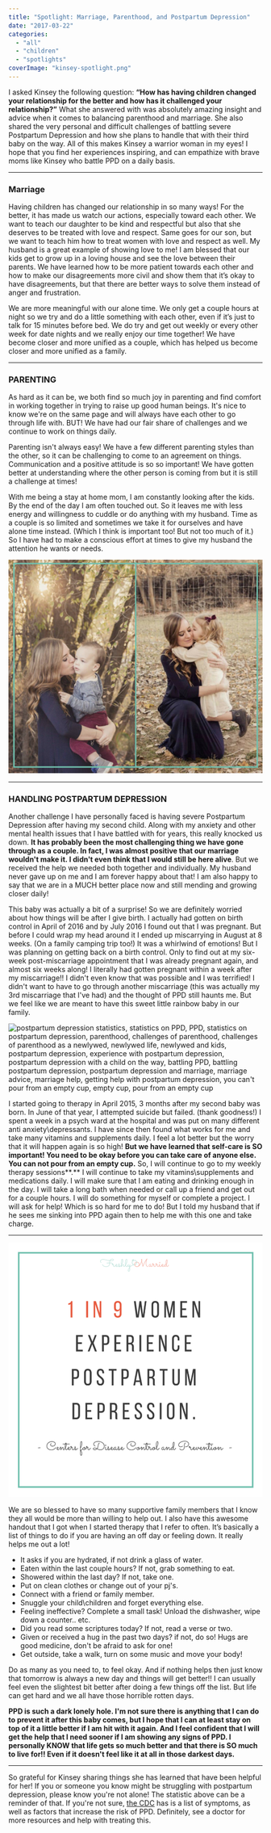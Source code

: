 ```yaml
---
title: "Spotlight: Marriage, Parenthood, and Postpartum Depression"
date: "2017-03-22"
categories: 
  - "all"
  - "children"
  - "spotlights"
coverImage: "kinsey-spotlight.png"
---
```


I asked Kinsey the following question: **“How has having children changed your relationship for the better and how has it challenged your relationship?”** What she answered with was absolutely amazing insight and advice when it comes to balancing parenthood and marriage. She also shared the very personal and difficult challenges of battling severe Postpartum Depression and how she plans to handle that with their third baby on the way. All of this makes Kinsey a warrior woman in my eyes! I hope that you find her experiences inspiring, and can empathize with brave moms like Kinsey who battle PPD on a daily basis. 

* * *

### Marriage

Having children has changed our relationship in so many ways! For the better, it has made us watch our actions, especially toward each other. We want to teach our daughter to be kind and respectful but also that she deserves to be treated with love and respect. Same goes for our son, but we want to teach him how to treat women with love and respect as well. My husband is a great example of showing love to me! I am blessed that our kids get to grow up in a loving house and see the love between their parents. We have learned how to be more patient towards each other and how to make our disagreements more civil and show them that it’s okay to have disagreements, but that there are better ways to solve them instead of anger and frustration.

We are more meaningful with our alone time. We only get a couple hours at night so we try and do a little something with each other, even if it’s just to talk for 15 minutes before bed. We do try and get out weekly or every other week for date nights and we really enjoy our time together! We have become closer and more unified as a couple, which has helped us become closer and more unified as a family.

* * *

### PARENTING

As hard as it can be, we both find so much joy in parenting and find comfort in working together in trying to raise up good human beings. It's nice to know we're on the same page and will always have each other to go through life with. BUT! We have had our fair share of challenges and we continue to work on things daily.

Parenting isn't always easy! We have a few different parenting styles than the other, so it can be challenging to come to an agreement on things. Communication and a positive attitude is so so important! We have gotten better at understanding where the other person is coming from but it is still a challenge at times!

With me being a stay at home mom, I am constantly looking after the kids. By the end of the day I am often touched out. So it leaves me with less energy and willingness to cuddle or do anything with my husband. Time as a couple is so limited and sometimes we take it for ourselves and have alone time instead. (Which I think is important too! But not too much of it.) So I have had to make a conscious effort at times to give my husband the attention he wants or needs.

![parenthood, challenges of parenthood, challenges of parenthood as a newlywed, newlywed life, newlywed and kids, postpartum depression, experience with postpartum depression, postpartum depression with a child on the way, battling PPD, battling postpartum depression, postpartum depression and marriage, marriage advice, marriage help, getting help with postpartum depression](images/kinsey-spots-and-kids.png)

* * *

### HANDLING POSTPARTUM DEPRESSION

Another challenge I have personally faced is having severe Postpartum Depression after having my second child. Along with my anxiety and other mental health issues that I have battled with for years, this really knocked us down. **It has probably been the most challenging thing we have gone through as a couple. In fact, I was almost positive that our marriage wouldn't make it. I didn't even think that I would still be here alive**. But we received the help we needed both together and individually. My husband never gave up on me and I am forever happy about that! I am also happy to say that we are in a MUCH better place now and still mending and growing closer daily!

This baby was actually a bit of a surprise! So we are definitely worried about how things will be after I give birth. I actually had gotten on birth control in April of 2016 and by July 2016 I found out that I was pregnant. But before I could wrap my head around it I ended up miscarrying in August at 8 weeks. (On a family camping trip too!) It was a whirlwind of emotions! But I was planning on getting back on a birth control. Only to find out at my six-week post-miscarriage appointment that I was already pregnant again, and almost six weeks along! I literally had gotten pregnant within a week after my miscarriage!! I didn't even know that was possible and I was terrified! I didn't want to have to go through another miscarriage (this was actually my 3rd miscarriage that I've had) and the thought of PPD still haunts me. But we feel like we are meant to have this sweet little rainbow baby in our family.

![postpartum depression statistics, statistics on PPD, PPD, statistics on postpartum depression, parenthood, challenges of parenthood, challenges of parenthood as a newlywed, newlywed life, newlywed and kids, postpartum depression, experience with postpartum depression, postpartum depression with a child on the way, battling PPD, battling postpartum depression, postpartum depression and marriage, marriage advice, marriage help, getting help with postpartum depression, you can't pour from an empty cup, empty cup, pour from an empty cup](images/you-cant-pour-from-an-empty-cup-1.png)

I started going to therapy in April 2015, 3 months after my second baby was born. In June of that year, I attempted suicide but failed. (thank goodness!) I spent a week in a psych ward at the hospital and was put on many different anti anxiety\\depressants. I have since then found what works for me and take many vitamins and supplements daily. I feel a lot better but the worry that it will happen again is so high! **But we have learned that self-care is SO important! You need to be okay before you can take care of anyone else. You can not pour from an empty cup.** So, I will continue to go to my weekly therapy sessions**.** I will continue to take my vitamins\\supplements and medications daily. I will make sure that I am eating and drinking enough in the day. I will take a long bath when needed or call up a friend and get out for a couple hours. I will do something for myself or complete a project. I will ask for help! Which is so hard for me to do! But I told my husband that if he sees me sinking into PPD again then to help me with this one and take charge.

* * *

![postpartum depression statistics, statistics on PPD, PPD, statistics on postpartum depression, parenthood, challenges of parenthood, challenges of parenthood as a newlywed, newlywed life, newlywed and kids, postpartum depression, experience with postpartum depression, postpartum depression with a child on the way, battling PPD, battling postpartum depression, postpartum depression and marriage, marriage advice, marriage help, getting help with postpartum depression](images/postpartum-statistics-1.png)

We are so blessed to have so many supportive family members that I know they all would be more than willing to help out. I also have this awesome handout that I got when I started therapy that I refer to often. It’s basically a list of things to do if you are having an off day or feeling down. It really helps me out a lot!

- It asks if you are hydrated, if not drink a glass of water.
- Eaten within the last couple hours? If not, grab something to eat.
- Showered within the last day? If not, take one.
- Put on clean clothes or change out of your pj's.
- Connect with a friend or family member.
- Snuggle your child\\children and forget everything else.
- Feeling ineffective? Complete a small task! Unload the dishwasher, wipe down a counter.. etc.
- Did you read some scriptures today? If not, read a verse or two.
- Given or received a hug in the past two days? if not, do so! Hugs are good medicine, don't be afraid to ask for one!
- Get outside, take a walk, turn on some music and move your body!

Do as many as you need to, to feel okay. And if nothing helps then just know that tomorrow is always a new day and things will get better!! I can usually feel even the slightest bit better after doing a few things off the list. But life can get hard and we all have those horrible rotten days.

**PPD is such a dark lonely hole. I'm not sure there is anything that I can do to prevent it after this baby comes, but I hope that I can at least stay on top of it a little better if I am hit with it again. And I feel confident that I will get the help that I need sooner if I am showing any signs of PPD. I personally KNOW that life gets so much better and that there is SO much to live for!! Even if it doesn't feel like it at all in those darkest days.**

* * *

So grateful for Kinsey sharing things she has learned that have been helpful for her! If you or someone you know might be struggling with postpartum depression, please know you're not alone! The statistic above can be a reminder of that. If you're not sure, [the CDC](https://www.cdc.gov/reproductivehealth/depression/) has is a list of symptoms, as well as factors that increase the risk of PPD. Definitely, see a doctor for more resources and help with treating this.
